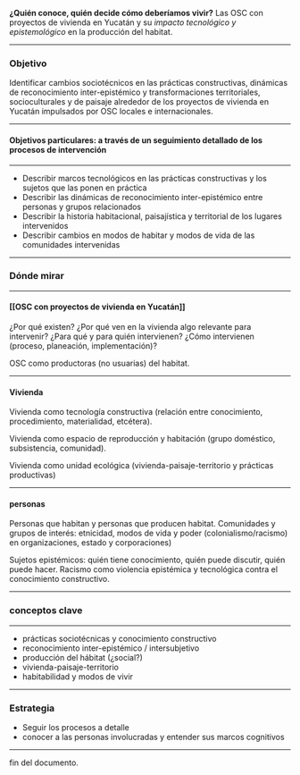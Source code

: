 **¿Quién conoce, quién decide cómo deberíamos vivir?** Las OSC con proyectos de vivienda en Yucatán y su *impacto tecnológico y epistemológico* en la producción del habitat.

---
### Objetivo
Identificar cambios sociotécnicos en las prácticas constructivas, dinámicas de reconocimiento inter-epistémico y transformaciones territoriales, socioculturales y de paisaje alrededor de los proyectos de vivienda en Yucatán impulsados por OSC locales e internacionales.

---
#### Objetivos particulares: a través de un seguimiento detallado de los procesos de intervención

---
- Describir marcos tecnológicos en las prácticas constructivas y los sujetos que las ponen en práctica
- Describir las dinámicas de reconocimiento inter-epistémico entre personas y grupos relacionados
- Describir la historia habitacional, paisajística y territorial de los lugares intervenidos
- Describir cambios en modos de habitar y modos de vida de las comunidades intervenidas

---
### Dónde mirar

---
#### [[OSC con proyectos de vivienda en Yucatán]]

¿Por qué existen? ¿Por qué ven en la vivienda algo relevante para intervenir? ¿Para qué y para quién intervienen? ¿Cómo intervienen (proceso, planeación, implementación)?

OSC como productoras (no usuarias) del habitat.

---
#### Vivienda

Vivienda como tecnología constructiva (relación entre conocimiento, procedimiento, materialidad, etcétera).

Vivienda como espacio de reproducción y habitación (grupo doméstico, subsistencia, comunidad).

Vivienda como unidad ecológica (vivienda-paisaje-territorio y prácticas productivas)

---
#### personas
Personas que habitan y personas que producen habitat. Comunidades y grupos de interés: etnicidad, modos de vida y poder (colonialismo/racismo) en organizaciones, estado y corporaciones)

Sujetos epistémicos: quién tiene conocimiento, quién puede discutir, quién puede hacer. Racismo como violencia epistémica y tecnológica contra el conocimiento constructivo.

---
### conceptos clave

---
- prácticas sociotécnicas y conocimiento constructivo
- reconocimiento inter-epistémico / intersubjetivo
- producción del hábitat (¿social?)
- vivienda-paisaje-territorio
- habitabilidad y modos de vivir

---
### Estrategia

- Seguir los procesos a detalle
- conocer a las personas involucradas y entender sus marcos cognitivos

---
fin del documento.